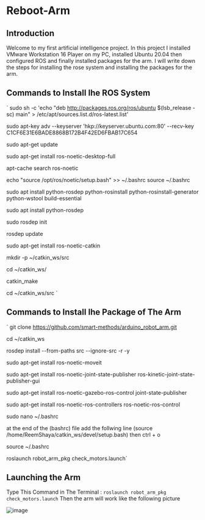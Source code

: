 # Reboot-Arm 


## Introduction

Welcome to my first artificial intelligence project. In this project I installed VMware Workstation 16 Player on my PC, installed Ubuntu 20.04 then configured ROS and finally installed packages for the arm. I will write down the steps for installing the rose system and installing the packages for the arm.



## Commands to Install Ihe ROS System


` sudo sh -c 'echo "deb http://packages.ros.org/ros/ubuntu $(lsb_release -sc) main" > /etc/apt/sources.list.d/ros-latest.list'

sudo apt-key adv --keyserver 'hkp://keyserver.ubuntu.com:80' --recv-key C1CF6E31E6BADE8868B172B4F42ED6FBAB17C654

sudo apt-get update

sudo apt-get install ros-noetic-desktop-full

apt-cache search ros-noetic

echo "source /opt/ros/noetic/setup.bash" >> ~/.bashrc
source ~/.bashrc

sudo apt install python-rosdep python-rosinstall python-rosinstall-generator python-wstool build-essential

sudo apt install python-rosdep

sudo rosdep init

rosdep update

sudo apt-get install ros-noetic-catkin

mkdir -p ~/catkin_ws/src

cd ~/catkin_ws/

catkin_make

cd ~/catkin_ws/src `


## Commands to Install Ihe Package of The Arm

`
git clone https://github.com/smart-methods/arduino_robot_arm.git 

cd ~/catkin_ws

rosdep install --from-paths src --ignore-src -r -y

sudo apt-get install ros-noetic-moveit

sudo apt-get install ros-noetic-joint-state-publisher ros-kinetic-joint-state-publisher-gui

sudo apt-get install ros-noetic-gazebo-ros-control joint-state-publisher

sudo apt-get install ros-noetic-ros-controllers ros-noetic-ros-control

sudo nano ~/.bashrc

at the end of the (bashrc) file add the follwing line
(source /home/ReemShaya/catkin_ws/devel/setup.bash)
then 
ctrl + o

source ~/.bashrc

roslaunch robot_arm_pkg check_motors.launch`

## Launching the Arm

Type This Command in The Terminal :
`
roslaunch robot_arm_pkg check_motors.launch
`
Then the arm will work like the following picture

![image](https://user-images.githubusercontent.com/85775606/123556569-992e1d80-d794-11eb-89e5-2d8c643db191.png)


